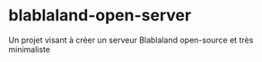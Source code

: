 # blablaland-open-server
Un projet visant à créer un serveur Blablaland open-source et très minimaliste
